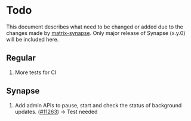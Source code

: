 # Todo
This document describes what need to be changed or added due to the changes made by [matrix-synapse](https://github.com/matrix-org/synapse/releases). Only major release of Synapse (x.y.0) will be included here.

## Regular
1. More tests for CI

## Synapse
1. Add admin APIs to pause, start and check the status of background updates. ([#11263](https://github.com/matrix-org/synapse/issues/11263)) -> Test needed
